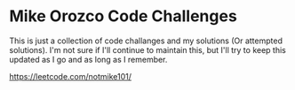 # Mike Orozco Code Challenges

This is just a collection of code challanges and my solutions (Or attempted
solutions). I'm not sure if I'll continue to maintain this, but I'll try to keep
this updated as I go and as long as I remember.

https://leetcode.com/notmike101/
